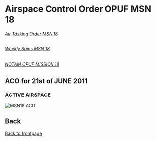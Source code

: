 # Airspace Control Order OPUF MSN 18


###### [Air Tasking Order MSN 18](/OPUF-Brief/Docs/ATO/ATO_18.html)
###### [Weekly Spins MSN 18](/OPUF-Brief/Docs/SPINS_18.html)
###### [NOTAM OPUF MISSION 18](/OPUF-Brief/Docs/NOTAM/NOTAM_18.html)


## ACO for 21st of JUNE 2011

### ACTIVE AIRSPACE 



![MSN18 ACO](/OPUF-Brief/Images/MSN18_ACO.PNG)






## Back
[Back to frontpage](https://132nd-vwing.github.io/OPUF-Brief/)